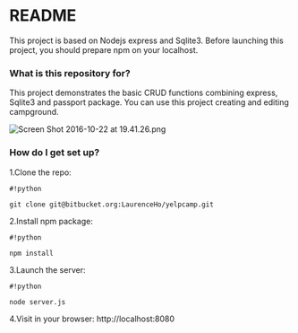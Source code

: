 # README #

This project is based on Nodejs express and Sqlite3. Before launching this project, you should prepare npm on your localhost.

### What is this repository for? ###

This project demonstrates the basic CRUD functions combining express, Sqlite3 and passport package. You can use this project creating and editing campground.

![Screen Shot 2016-10-22 at 19.41.26.png](https://bitbucket.org/repo/xbqg8L/images/3489819545-Screen%20Shot%202016-10-22%20at%2019.41.26.png)

### How do I get set up? ###

1.Clone the repo: 
```
#!python

git clone git@bitbucket.org:LaurenceHo/yelpcamp.git
```

2.Install npm package: 
```
#!python

npm install
```

3.Launch the server: 
```
#!python

node server.js
```

4.Visit in your browser: http://localhost:8080